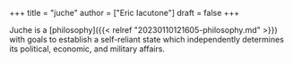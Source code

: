 +++
title = "juche"
author = ["Eric Iacutone"]
draft = false
+++

Juche is a [philosophy]({{< relref "20230110121605-philosophy.md" >}}) with goals to establish a self-reliant state which independently determines its political, economic, and military affairs.
